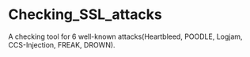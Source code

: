 # Checking_SSL_attacks
A checking tool for 6 well-known attacks(Heartbleed, POODLE, Logjam, CCS-Injection, FREAK, DROWN).


